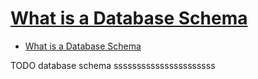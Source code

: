 # [What is a Database Schema](https://database.guide/what-is-a-database-schema/)

- [What is a Database Schema](#what-is-a-database-schema)













TODO database schema ssssssssssssssssssssss